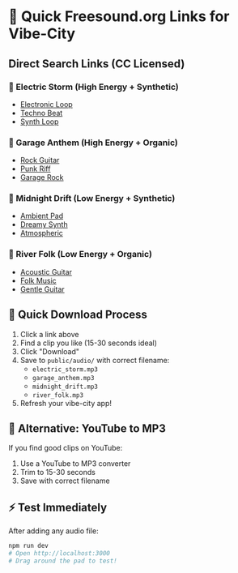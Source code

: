 # 🎵 Quick Freesound.org Links for Vibe-City

## Direct Search Links (CC Licensed)

### 🔋 Electric Storm (High Energy + Synthetic)
- [Electronic Loop](https://freesound.org/search/?q=electronic+loop&f=license%3A%22Creative+Commons+0%22+duration%3A%5B0+TO+30%5D)
- [Techno Beat](https://freesound.org/search/?q=techno+beat&f=license%3A%22Creative+Commons+0%22+duration%3A%5B0+TO+30%5D)
- [Synth Loop](https://freesound.org/search/?q=synth+loop&f=license%3A%22Creative+Commons+0%22+duration%3A%5B0+TO+30%5D)

### 🎸 Garage Anthem (High Energy + Organic)  
- [Rock Guitar](https://freesound.org/search/?q=rock+guitar&f=license%3A%22Creative+Commons+0%22+duration%3A%5B0+TO+30%5D)
- [Punk Riff](https://freesound.org/search/?q=punk+riff&f=license%3A%22Creative+Commons+0%22+duration%3A%5B0+TO+30%5D)
- [Garage Rock](https://freesound.org/search/?q=garage+rock&f=license%3A%22Creative+Commons+0%22+duration%3A%5B0+TO+30%5D)

### 🌌 Midnight Drift (Low Energy + Synthetic)
- [Ambient Pad](https://freesound.org/search/?q=ambient+pad&f=license%3A%22Creative+Commons+0%22+duration%3A%5B0+TO+30%5D)
- [Dreamy Synth](https://freesound.org/search/?q=dreamy+synth&f=license%3A%22Creative+Commons+0%22+duration%3A%5B0+TO+30%5D)
- [Atmospheric](https://freesound.org/search/?q=atmospheric&f=license%3A%22Creative+Commons+0%22+duration%3A%5B0+TO+30%5D)

### 🧃 River Folk (Low Energy + Organic)
- [Acoustic Guitar](https://freesound.org/search/?q=acoustic+guitar&f=license%3A%22Creative+Commons+0%22+duration%3A%5B0+TO+30%5D)
- [Folk Music](https://freesound.org/search/?q=folk+music&f=license%3A%22Creative+Commons+0%22+duration%3A%5B0+TO+30%5D)
- [Gentle Guitar](https://freesound.org/search/?q=gentle+guitar&f=license%3A%22Creative+Commons+0%22+duration%3A%5B0+TO+30%5D)

## 🚀 Quick Download Process

1. Click a link above
2. Find a clip you like (15-30 seconds ideal)
3. Click "Download" 
4. Save to `public/audio/` with correct filename:
   - `electric_storm.mp3`
   - `garage_anthem.mp3`
   - `midnight_drift.mp3`
   - `river_folk.mp3`
5. Refresh your vibe-city app!

## 🎯 Alternative: YouTube to MP3

If you find good clips on YouTube:
1. Use a YouTube to MP3 converter
2. Trim to 15-30 seconds
3. Save with correct filename

## ⚡ Test Immediately

After adding any audio file:
```bash
npm run dev
# Open http://localhost:3000
# Drag around the pad to test!
```
